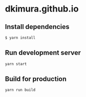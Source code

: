 # dkimura.github.io

## Install dependencies

```sh
$ yarn install
```

## Run development server

```sh
yarn start
```

## Build for production

```sh
yarn run build
```
